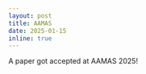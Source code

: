 ```yaml
---
layout: post
title: AAMAS
date: 2025-01-15
inline: true
---
```


A paper got accepted at AAMAS 2025!
